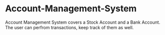 # Account-Management-System
Account Management System covers a Stock Account and a Bank Account. The user can perfrom transactions, keep track of them as well.
